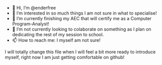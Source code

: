 - 👋 Hi, I’m @enderfree
- 👀 I’m interested in so much things I am not sure in what to specialise!
- 🌱 I’m currently finishing my AEC that will certify me as a Computer Program-Analyst!
- 💞️ I’m not currently looking to colaborate on something as I plan on dedicating the rest of my session to school.
- 📫 How to reach me: I myself am not sure!

I will totally change this file when I will feel a bit more ready to introduce myself, right now I am just getting comfortable on github!

<!---
enderfree/enderfree is a ✨ special ✨ repository because its `README.md` (this file) appears on your GitHub profile.
You can click the Preview link to take a look at your changes.
--->
